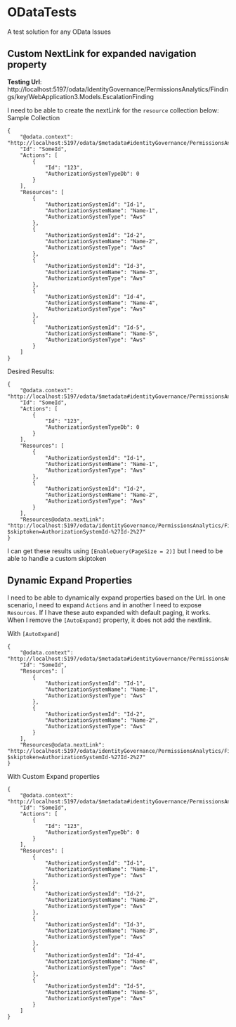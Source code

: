 # ODataTests
A test solution for any OData Issues



## Custom NextLink for expanded navigation property
**Testing Url**: http://localhost:5197/odata/IdentityGovernance/PermissionsAnalytics/Findings/key/WebApplication3.Models.EscalationFinding  

I need to be able to create the nextLink for the `resource` collection below:
Sample Collection
```
{
    "@odata.context": "http://localhost:5197/odata/$metadata#identityGovernance/PermissionsAnalytics/Findings/WebApplication3.Models.EscalationFinding(Actions(),Resources())/$entity",
    "Id": "SomeId",
    "Actions": [
        {
            "Id": "123",
            "AuthorizationSystemTypeDb": 0
        }
    ],
    "Resources": [
        {
            "AuthorizationSystemId": "Id-1",
            "AuthorizationSystemName": "Name-1",
            "AuthorizationSystemType": "Aws"
        },
        {
            "AuthorizationSystemId": "Id-2",
            "AuthorizationSystemName": "Name-2",
            "AuthorizationSystemType": "Aws"
        },
        {
            "AuthorizationSystemId": "Id-3",
            "AuthorizationSystemName": "Name-3",
            "AuthorizationSystemType": "Aws"
        },
        {
            "AuthorizationSystemId": "Id-4",
            "AuthorizationSystemName": "Name-4",
            "AuthorizationSystemType": "Aws"
        },
        {
            "AuthorizationSystemId": "Id-5",
            "AuthorizationSystemName": "Name-5",
            "AuthorizationSystemType": "Aws"
        }
    ]
}
```

Desired Results:
```
{
    "@odata.context": "http://localhost:5197/odata/$metadata#identityGovernance/PermissionsAnalytics/Findings/WebApplication3.Models.EscalationFinding(Actions(),Resources())/$entity",
    "Id": "SomeId",
    "Actions": [
        {
            "Id": "123",
            "AuthorizationSystemTypeDb": 0
        }
    ],
    "Resources": [
        {
            "AuthorizationSystemId": "Id-1",
            "AuthorizationSystemName": "Name-1",
            "AuthorizationSystemType": "Aws"
        },
        {
            "AuthorizationSystemId": "Id-2",
            "AuthorizationSystemName": "Name-2",
            "AuthorizationSystemType": "Aws"
        }
    ],
    "Resources@odata.nextLink": "http://localhost:5197/odata/identityGovernance/PermissionsAnalytics/Findings/SomeId/WebApplication3.Models.EscalationFinding/Resources?$skiptoken=AuthorizationSystemId-%27Id-2%27"
}
```

I can get these results using `[EnableQuery(PageSize = 2)]` but I need to be able to handle a custom skiptoken

## Dynamic Expand Properties
I need to be able to dynamically expand properties based on the Url. In one scenario, I need to expand `Actions` and in another I need to expose `Resources`. If I have these auto expanded with default paging, it works. When I remove the `[AutoExpand]` property, it does not add the nextlink.

With `[AutoExpand]`
```
{
    "@odata.context": "http://localhost:5197/odata/$metadata#identityGovernance/PermissionsAnalytics/Findings/WebApplication3.Models.EscalationFinding(Resources())/$entity",
    "Id": "SomeId",
    "Resources": [
        {
            "AuthorizationSystemId": "Id-1",
            "AuthorizationSystemName": "Name-1",
            "AuthorizationSystemType": "Aws"
        },
        {
            "AuthorizationSystemId": "Id-2",
            "AuthorizationSystemName": "Name-2",
            "AuthorizationSystemType": "Aws"
        }
    ],
    "Resources@odata.nextLink": "http://localhost:5197/odata/identityGovernance/PermissionsAnalytics/Findings/SomeId/WebApplication3.Models.EscalationFinding/Resources?$skiptoken=AuthorizationSystemId-%27Id-2%27"
}
```

With Custom Expand properties
```
{
    "@odata.context": "http://localhost:5197/odata/$metadata#identityGovernance/PermissionsAnalytics/Findings/WebApplication3.Models.EscalationFinding(Actions(),Resources())/$entity",
    "Id": "SomeId",
    "Actions": [
        {
            "Id": "123",
            "AuthorizationSystemTypeDb": 0
        }
    ],
    "Resources": [
        {
            "AuthorizationSystemId": "Id-1",
            "AuthorizationSystemName": "Name-1",
            "AuthorizationSystemType": "Aws"
        },
        {
            "AuthorizationSystemId": "Id-2",
            "AuthorizationSystemName": "Name-2",
            "AuthorizationSystemType": "Aws"
        },
        {
            "AuthorizationSystemId": "Id-3",
            "AuthorizationSystemName": "Name-3",
            "AuthorizationSystemType": "Aws"
        },
        {
            "AuthorizationSystemId": "Id-4",
            "AuthorizationSystemName": "Name-4",
            "AuthorizationSystemType": "Aws"
        },
        {
            "AuthorizationSystemId": "Id-5",
            "AuthorizationSystemName": "Name-5",
            "AuthorizationSystemType": "Aws"
        }
    ]
}
```